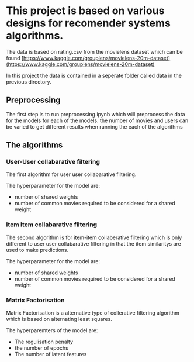 # This project is based on various designs for recomender systems algorithms.

The data is based on rating.csv from the movielens dataset which can be found [https://www.kaggle.com/grouplens/movielens-20m-dataset](https://www.kaggle.com/grouplens/movielens-20m-dataset)

In this project the data is contained in a seperate folder called data in the previous directory.

## Preprocessing

The first step is to run preprocessing.ipynb which will preprocess the data for the models for each of the models.
the number of movies and users can be varied to get different results when running the each of the algorithms

## The algorithms

### User-User collabarative filtering

The first algorithm for user user collabarative filtering.

The hyperparameter for the model are:
- number of shared weights
- number of common movies required to be considered for a shared weight

### Item Item collabarative filtering

The second algorithm is for item-item collaberative filtering which is only different to user user collabarative filtering in that the item similaritys are used to make predictions.

The hyperparameter for the model are:
- number of shared weights
- number of common movies required to be considered for a shared weight

### Matrix Factorisation

Matrix Factorisation is a alternative type of collerative filtering algorithm which is based on alternating least squares.

The hyperparemters of the model are:
- The regulisation penalty
- the number of epochs
- The number of latent features